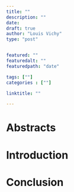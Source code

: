 ```yaml
---
title: ""
description: ""
date:
draft: true
author: "Louis Vichy"
type: "post"


featured: ""
featuredalt: ""
featuredpath: "date"

tags: [""]
categories : [""]

linktitle: ""

---
```


# Abstracts



# Introduction



# Conclusion
